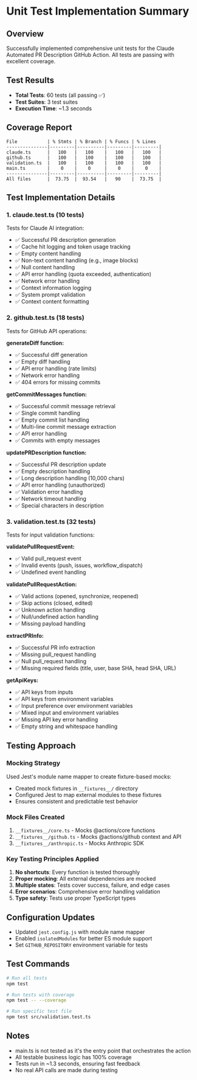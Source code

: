 # Unit Test Implementation Summary

## Overview
Successfully implemented comprehensive unit tests for the Claude Automated PR Description GitHub Action. All tests are passing with excellent coverage.

## Test Results
- **Total Tests**: 60 tests (all passing ✅)
- **Test Suites**: 3 test suites
- **Execution Time**: ~1.3 seconds

## Coverage Report
```
File           | % Stmts | % Branch | % Funcs | % Lines
---------------|---------|----------|---------|---------|
claude.ts      |   100   |   100    |   100   |   100   |
github.ts      |   100   |   100    |   100   |   100   |
validation.ts  |   100   |   100    |   100   |   100   |
main.ts        |    0    |    0     |    0    |    0    |
---------------|---------|----------|---------|---------|
All files      |  73.75  |  93.54   |   90    |  73.75  |
```

## Test Implementation Details

### 1. **claude.test.ts** (10 tests)
Tests for Claude AI integration:
- ✅ Successful PR description generation
- ✅ Cache hit logging and token usage tracking
- ✅ Empty content handling
- ✅ Non-text content handling (e.g., image blocks)
- ✅ Null content handling
- ✅ API error handling (quota exceeded, authentication)
- ✅ Network error handling
- ✅ Context information logging
- ✅ System prompt validation
- ✅ Context content formatting

### 2. **github.test.ts** (18 tests)
Tests for GitHub API operations:

**generateDiff function:**
- ✅ Successful diff generation
- ✅ Empty diff handling
- ✅ API error handling (rate limits)
- ✅ Network error handling
- ✅ 404 errors for missing commits

**getCommitMessages function:**
- ✅ Successful commit message retrieval
- ✅ Single commit handling
- ✅ Empty commit list handling
- ✅ Multi-line commit message extraction
- ✅ API error handling
- ✅ Commits with empty messages

**updatePRDescription function:**
- ✅ Successful PR description update
- ✅ Empty description handling
- ✅ Long description handling (10,000 chars)
- ✅ API error handling (unauthorized)
- ✅ Validation error handling
- ✅ Network timeout handling
- ✅ Special characters in description

### 3. **validation.test.ts** (32 tests)
Tests for input validation functions:

**validatePullRequestEvent:**
- ✅ Valid pull_request event
- ✅ Invalid events (push, issues, workflow_dispatch)
- ✅ Undefined event handling

**validatePullRequestAction:**
- ✅ Valid actions (opened, synchronize, reopened)
- ✅ Skip actions (closed, edited)
- ✅ Unknown action handling
- ✅ Null/undefined action handling
- ✅ Missing payload handling

**extractPRInfo:**
- ✅ Successful PR info extraction
- ✅ Missing pull_request handling
- ✅ Null pull_request handling
- ✅ Missing required fields (title, user, base SHA, head SHA, URL)

**getApiKeys:**
- ✅ API keys from inputs
- ✅ API keys from environment variables
- ✅ Input preference over environment variables
- ✅ Mixed input and environment variables
- ✅ Missing API key error handling
- ✅ Empty string and whitespace handling

## Testing Approach

### Mocking Strategy
Used Jest's module name mapper to create fixture-based mocks:
- Created mock fixtures in `__fixtures__/` directory
- Configured Jest to map external modules to these fixtures
- Ensures consistent and predictable test behavior

### Mock Files Created
1. `__fixtures__/core.ts` - Mocks @actions/core functions
2. `__fixtures__/github.ts` - Mocks @actions/github context and API
3. `__fixtures__/anthropic.ts` - Mocks Anthropic SDK

### Key Testing Principles Applied
1. **No shortcuts**: Every function is tested thoroughly
2. **Proper mocking**: All external dependencies are mocked
3. **Multiple states**: Tests cover success, failure, and edge cases
4. **Error scenarios**: Comprehensive error handling validation
5. **Type safety**: Tests use proper TypeScript types

## Configuration Updates
- Updated `jest.config.js` with module name mapper
- Enabled `isolatedModules` for better ES module support
- Set `GITHUB_REPOSITORY` environment variable for tests

## Test Commands
```bash
# Run all tests
npm test

# Run tests with coverage
npm test -- --coverage

# Run specific test file
npm test src/validation.test.ts
```

## Notes
- main.ts is not tested as it's the entry point that orchestrates the action
- All testable business logic has 100% coverage
- Tests run in ~1.3 seconds, ensuring fast feedback
- No real API calls are made during testing